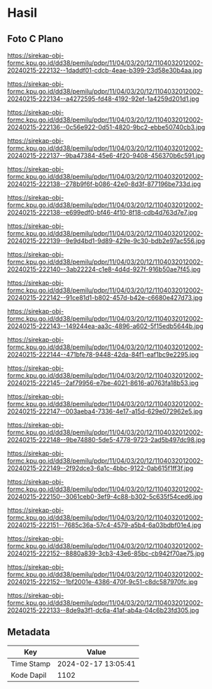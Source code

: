 # Hasil

## Foto C Plano

https://sirekap-obj-formc.kpu.go.id/dd38/pemilu/pdpr/11/04/03/20/12/1104032012002-20240215-222132--1daddf01-cdcb-4eae-b399-23d58e30b4aa.jpg

https://sirekap-obj-formc.kpu.go.id/dd38/pemilu/pdpr/11/04/03/20/12/1104032012002-20240215-222134--a4272595-fd48-4192-92ef-1a4259d201d1.jpg

https://sirekap-obj-formc.kpu.go.id/dd38/pemilu/pdpr/11/04/03/20/12/1104032012002-20240215-222136--0c56e922-0d51-4820-9bc2-ebbe50740cb3.jpg

https://sirekap-obj-formc.kpu.go.id/dd38/pemilu/pdpr/11/04/03/20/12/1104032012002-20240215-222137--9ba47384-45e6-4f20-9408-456370b6c591.jpg

https://sirekap-obj-formc.kpu.go.id/dd38/pemilu/pdpr/11/04/03/20/12/1104032012002-20240215-222138--278b9f6f-b086-42e0-8d3f-877196be733d.jpg

https://sirekap-obj-formc.kpu.go.id/dd38/pemilu/pdpr/11/04/03/20/12/1104032012002-20240215-222138--e699edf0-bf46-4f10-8f18-cdb4d763d7e7.jpg

https://sirekap-obj-formc.kpu.go.id/dd38/pemilu/pdpr/11/04/03/20/12/1104032012002-20240215-222139--9e9d4bd1-9d89-429e-9c30-bdb2e97ac556.jpg

https://sirekap-obj-formc.kpu.go.id/dd38/pemilu/pdpr/11/04/03/20/12/1104032012002-20240215-222140--3ab22224-c1e8-4d4d-927f-916b50ae7f45.jpg

https://sirekap-obj-formc.kpu.go.id/dd38/pemilu/pdpr/11/04/03/20/12/1104032012002-20240215-222142--91ce81d1-b802-457d-b42e-c6680e427d73.jpg

https://sirekap-obj-formc.kpu.go.id/dd38/pemilu/pdpr/11/04/03/20/12/1104032012002-20240215-222143--149244ea-aa3c-4896-a602-5f15edb5644b.jpg

https://sirekap-obj-formc.kpu.go.id/dd38/pemilu/pdpr/11/04/03/20/12/1104032012002-20240215-222144--471bfe78-9448-42da-84f1-eaf1bc9e2295.jpg

https://sirekap-obj-formc.kpu.go.id/dd38/pemilu/pdpr/11/04/03/20/12/1104032012002-20240215-222145--2af79956-e7be-4021-8616-a0763fa18b53.jpg

https://sirekap-obj-formc.kpu.go.id/dd38/pemilu/pdpr/11/04/03/20/12/1104032012002-20240215-222147--003aeba4-7336-4e17-a15d-629e072962e5.jpg

https://sirekap-obj-formc.kpu.go.id/dd38/pemilu/pdpr/11/04/03/20/12/1104032012002-20240215-222148--9be74880-5de5-4778-9723-2ad5b497dc98.jpg

https://sirekap-obj-formc.kpu.go.id/dd38/pemilu/pdpr/11/04/03/20/12/1104032012002-20240215-222149--2f92dce3-6a1c-4bbc-9122-0ab615f1ff3f.jpg

https://sirekap-obj-formc.kpu.go.id/dd38/pemilu/pdpr/11/04/03/20/12/1104032012002-20240215-222150--3061ceb0-3ef9-4c88-b302-5c635f54ced6.jpg

https://sirekap-obj-formc.kpu.go.id/dd38/pemilu/pdpr/11/04/03/20/12/1104032012002-20240215-222151--7685c36a-57c4-4579-a5b4-6a03bdbf01e4.jpg

https://sirekap-obj-formc.kpu.go.id/dd38/pemilu/pdpr/11/04/03/20/12/1104032012002-20240215-222152--8880a839-3cb3-43e6-85bc-cb942f70ae75.jpg

https://sirekap-obj-formc.kpu.go.id/dd38/pemilu/pdpr/11/04/03/20/12/1104032012002-20240215-222152--1bf2001e-4386-470f-9c51-c8dc587970fc.jpg

https://sirekap-obj-formc.kpu.go.id/dd38/pemilu/pdpr/11/04/03/20/12/1104032012002-20240215-222133--8de9a3f1-dc6a-41af-ab4a-04c6b23fd305.jpg


## Metadata

| Key        | Value               |
| ---------- | ------------------- |
| Time Stamp | 2024-02-17 13:05:41 |
| Kode Dapil | 1102                |



